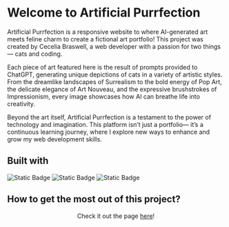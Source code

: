 # Welcome to Artificial Purrfection

Artificial Purrfection is a responsive website to where AI-generated art meets feline charm to create a fictional art portfolio! This project was created by Cecelia Braswell, a web developer with a passion for two things— cats and coding.

Each piece of art featured here is the result of prompts provided to ChatGPT, generating unique depictions of cats in a variety of artistic styles. From the dreamlike landscapes of Surrealism to the bold energy of Pop Art, the delicate elegance of Art Nouveau, and the expressive brushstrokes of Impressionism, every image showcases how AI can breathe life into creativity.

Beyond the art itself, Artificial Purrfection is a testament to the power of technology and imagination. This platform isn’t just a portfolio— it’s a continuous learning journey, where I explore new ways to enhance and grow my web development skills.




## Built with

![Static Badge](https://img.shields.io/badge/HTML-%23FF5733)
![Static Badge](https://img.shields.io/badge/CSS-%23663399)
![Static Badge](https://img.shields.io/badge/JavaScript-%23F7DF1E)



## How to get the most out of this project?


<div align="center">
    Check it out the page <a href="https://ceceliabraswell.github.io/artificial-purrfection/">here</a>!
</div>